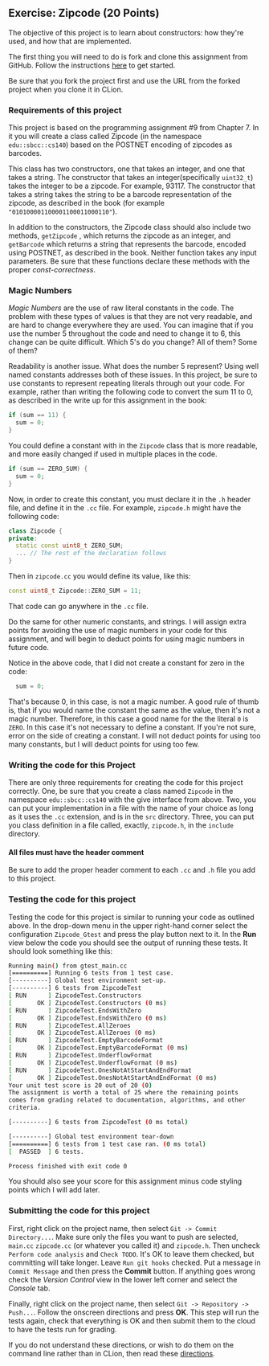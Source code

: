## Exercise: Zipcode (20 Points)

The objective of this project is to learn about constructors:
how they're used, and how that are implemented.

The first thing you will need to do is fork and clone this assignment
from GitHub. Follow the instructions
[here](https://github.com/sbcc-cs140-fall2018/Course-Information/wiki)
to get started.

Be sure that you fork the project first and use the URL from
the forked project when you clone it in CLion.

### Requirements of this project

This project is based on the programming assignment #9 from Chapter 7. In 
it you will create a class called Zipcode (in the namespace `edu::sbcc::cs140`)
based on the POSTNET encoding of zipcodes as barcodes.

This class has two constructors, one that takes an integer, and one that takes a string.
The constructor that takes an integer(specifically `uint32_t`) takes the integer to
be a zipcode. For example, 93117. The constructor that takes a string takes the string
to be a barcode representation of the zipcode, as described in the book (for example `"010100001100001100011000110"`).

In addition to the constructors, the Zipcode class should also include two methods, `getZipcode`
, which returns the zipcode as an integer, and `getBarcode` which returns a string that represents
the barcode, encoded using POSTNET, as described in the book. Neither function takes any input
parameters. Be sure that these functions declare these methods with the proper *const-correctness*.

### Magic Numbers

*Magic Numbers* are the use of raw literal constants in the code. The problem with these types of
values is that they are not very readable, and are hard to change everywhere they are used. You
can imagine that if you use the number 5 throughout the code and need to change it to 6, this change
can be quite difficult. Which 5's do you change? All of them? Some of them? 

Readability is another issue. What does the number 5 represent? Using well named constants addresses
both of these issues. In this project, be sure to use constants to represent repeating literals 
through out your code. For example, rather than writing the following code to convert the sum 11 to 0,
as described in the write up for this assignment in the book:

```cpp
if (sum == 11) {
  sum = 0;
}
```

You could define a constant with in the `Zipcode` class that is more readable, and more easily changed
if used in multiple places in the code.

```cpp
if (sum == ZERO_SUM) {
  sum = 0;
}
```

Now, in order to create this constant, you must declare it in the `.h` header file, and define it
in the `.cc` file. For example, `zipcode.h` might have the following code:

```cpp
class Zipcode {
private:
  static const uint8_t ZERO_SUM;
  ... // The rest of the declaration follows
}
```

Then in `zipcode.cc` you would define its value, like this:

```cpp
const uint8_t Zipcode::ZERO_SUM = 11;
```

That code can go anywhere in the `.cc` file. 

Do the same for other numeric constants, and strings. I will assign extra points for avoiding the
use of magic numbers in your code for this assignment, and will begin to deduct points for using
magic numbers in future code. 

Notice in the above code, that I did not create a constant for zero in the code: 

```cpp
  sum = 0;
```

That's because 0, in this case, is not a magic number. A good rule of thumb is, that if you would
name the constant the same as the value, then it's not a magic number. Therefore, in this case a good
name for the the literal `0` is `ZERO`. In this case it's not necessary to define a constant. If 
you're not sure, error on the side of creating a constant. I will not deduct points for using too
many constants, but I will deduct points for using too few.

### Writing the code for this Project

There are only three requirements for creating the code for this project correctly. One,
be sure that you create a class named `Zipcode` in the namespace `edu::sbcc::cs140` with
the give interface from above. Two, you can put your implementation in a file with the 
name of your choice as long as it uses the `.cc` extension, and is in the `src` directory.
Three, you can put you class definition in a file called, exactly, `zipcode.h`, in the `include` directory.

#### All files must have the header comment

Be sure to add the proper header comment to each `.cc` and `.h` file you add to this project.

### Testing the code for this project

Testing the code for this project is similar to running your code
as outlined above. In the drop-down menu in the upper right-hand
corner select the configuration `Zipcode_Gtest` and press the
play button next to it. In the **Run** view below the code you should
see the output of running these tests. It should look something
like this:

```bash
Running main() from gtest_main.cc
[==========] Running 6 tests from 1 test case.
[----------] Global test environment set-up.
[----------] 6 tests from ZipcodeTest
[ RUN      ] ZipcodeTest.Constructors
[       OK ] ZipcodeTest.Constructors (0 ms)
[ RUN      ] ZipcodeTest.EndsWithZero
[       OK ] ZipcodeTest.EndsWithZero (0 ms)
[ RUN      ] ZipcodeTest.AllZeroes
[       OK ] ZipcodeTest.AllZeroes (0 ms)
[ RUN      ] ZipcodeTest.EmptyBarcodeFormat
[       OK ] ZipcodeTest.EmptyBarcodeFormat (0 ms)
[ RUN      ] ZipcodeTest.UnderflowFormat
[       OK ] ZipcodeTest.UnderflowFormat (0 ms)
[ RUN      ] ZipcodeTest.OnesNotAtStartAndEndFormat
[       OK ] ZipcodeTest.OnesNotAtStartAndEndFormat (0 ms)
Your unit test score is 20 out of 20 (0)
The assignment is worth a total of 25 where the remaining points
comes from grading related to documentation, algorithms, and other
criteria.

[----------] 6 tests from ZipcodeTest (0 ms total)

[----------] Global test environment tear-down
[==========] 6 tests from 1 test case ran. (0 ms total)
[  PASSED  ] 6 tests.

Process finished with exit code 0
```

You should also see your score for this
assignment minus code styling points which I will add later.

### Submitting the code for this project

First, right click on the project name, then select `Git -> Commit Directory...`. 
Make sure only the files you want to push are selected, `main.cc` `zipcode.cc` (or whatever you called it) and `zipcode.h`.
Then uncheck `Perform code analysis` and `Check TODO`. It's OK to leave them checked,
but committing will take longer. Leave `Run git hooks` checked. Put a message in `Commit Message`
and then press the **Commit** button. If anything goes wrong check the _Version Control_ view
in the lower left corner and select the _Console_ tab.
 
Finally, right click on the project name,
then select `Git -> Repository -> Push...`. Follow the onscreen directions
and press **OK**. This step will run the tests again, check that everything is OK
and then submit them to the cloud to have the tests run for grading.

If you do not understand these directions, or wish to do them on the command
line rather than in CLion, then read these [directions](https://github.com/sbcc-cs140-fall2018/Course-Information/wiki/How-to-Turn-In-Every-Project).
